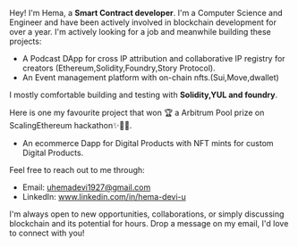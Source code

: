 Hey! I'm Hema, a **Smart Contract developer**. I'm a Computer Science and Engineer and have been actively involved in blockchain development for over a year.
I'm actively looking for a job and meanwhile building these projects:

- A Podcast DApp for cross IP attribution and collaborative IP registry for creators (Ethereum,Solidity,Foundry,Story Protocol).
- An Event management platform with on-chain nfts.(Sui,Move,dwallet)


I mostly comfortable building and testing with **Solidity,YUL and foundry**. 


Here is one my favourite project that won 🏆 a Arbitrum Pool prize on ScalingEthereum hackathon✨🙌🏾.
- An ecommerce Dapp for Digital Products with NFT mints for custom Digital Products.


Feel free to reach out to me through:
- Email: uhemadevi1927@gmail.com
- LinkedIn: www.linkedin.com/in/hema-devi-u
  
I'm always open to new opportunities, collaborations, or simply discussing blockchain and its potential for hours. Drop a message on my email, I'd love to connect with you!
